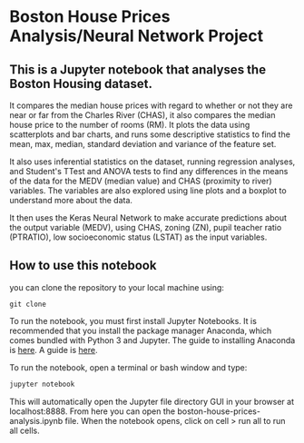 # Boston House Prices Analysis/Neural Network Project

## This is a Jupyter notebook that analyses the Boston Housing dataset.

It compares the median house prices with regard to whether or not they are near or far from the Charles River (CHAS), it also compares the median house price to the number of rooms (RM). It plots the data using scatterplots and bar charts, and runs some descriptive statistics to find the mean, max, median, standard deviation and variance of the feature set. 

It also uses inferential statistics on the dataset, running regression analyses, and Student's TTest and ANOVA tests to find any differences in the means of the data for the MEDV (median value) and CHAS (proximity to river) variables. The variables are also explored using line plots and a boxplot to understand more about the data. 

It then uses the Keras Neural Network to make accurate predictions about the output variable (MEDV), using CHAS, zoning (ZN), pupil teacher ratio (PTRATIO), low socioeconomic status (LSTAT) as the input variables.



## How to use this notebook

you can clone the repository to your local machine using:

```shell
git clone 
```

To run the notebook, you must first install Jupyter Notebooks. It is recommended that you install the package manager Anaconda, which comes bundled with Python 3 and Jupyter.
The guide to installing Anaconda is [here](https://docs.anaconda.com/anaconda/install/).
A guide is [here](https://jupyter.readthedocs.io/en/latest/install.html).

To run the notebook, open a terminal or bash window and type:
```bash
jupyter notebook
```
This will automatically open the Jupyter file directory GUI in your browser at localhost:8888. From here you can open the boston-house-prices-analysis.ipynb file.
When the notebook opens, click on cell > run all to run all cells.




